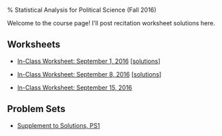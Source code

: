 % Statistical Analysis for Political Science (Fall 2016)

Welcome to the course page! I'll post recitation worksheet solutions here.

## Worksheets

* [In-Class Worksheet: September 1, 2016](recitation160901.pdf) [[solutions](recitation160901_sol.pdf)]

* [In-Class Worksheet: September 8, 2016](recitation160908.pdf) [[solutions](recitation160908_sol.pdf)]

* [In-Class Worksheet: September 15, 2016](recitation160915.pdf)

## Problem Sets

* [Supplement to Solutions, PS1](ps1_sol_supp.pdf)
